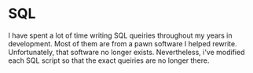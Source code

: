 # SQL

I have spent a lot of time writing SQL queiries throughout my years in development. Most of them are from a pawn software I helped rewrite.
Unfortunately, that software no longer exists. Nevertheless, i've modified each SQL script so that the exact queiries are no longer there.
